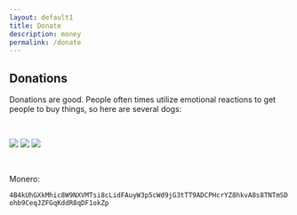 ```yaml
---
layout: default1
title: Donate
description: money
permalink: /donate
---
```


## Donations
Donations are good.
People often times utilize emotional reactions to get people to buy things, so here are several dogs:

<br>

![](https://media.giphy.com/media/Atqa0foqfzuTu/giphy.gif) ![](https://media.giphy.com/media/DOmoqqHVkhLos/giphy.gif) ![](https://media.giphy.com/media/nTCIt0E9Kqlbi/giphy.gif)

<br>

Monero: 

```4B4kUhGXkMhic8W9NXVMTsi8cLidFAuyW3p5cWd9jG3tTT9ADCPHcrYZ8hkvA8s8TNTmSDohb9CeqJZFGqKddR8qDF1okZp```